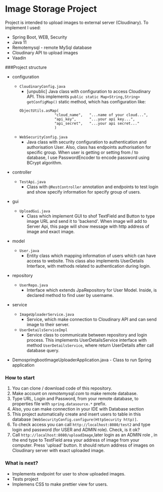 # Image Storage Project

Project is intended to upload images to external server (Cloudinary). To implement I used:
* Spring Boot, WEB, Security
* Java 11
* Remotemysql - remote MySql database
* Cloudinary API to upload images
* Vaadin

###Project structure

- configuration
    - ```CloudinaryConfig.java```
        - [unpublic] Java class with configuration to access Cloudinary API. This implements ```public static Map<String,String> getConfigMap()``` static method, which has configuration like: 
        ```
        ObjectUtils.asMap(
                        "cloud_name",   "...name of your cloud...",
                        "api_key",      "...your api key...",
                        "api_secret",   "...your api secret..."
                        )
        ```
    - ```WebSecurityConfig.java```
        - Java class with security configuration to authentication and authorisation User. Also, class has endpoints authorisation for specific group.
        When user is getting or setting from / to database, I use PasswordEncoder to encode password using BCrypt algorithm.
- controller
    - ```TestApi.java```
        - Class with ```@RestController``` annotation and endpoints to test login and show specify information for specify group of users.
- gui
    - ``UploadGui.java``
        - Class which implement GUI to shof TextField and Button to type image URL and send it to 'backend'. When image will add to Server Api, this page will show message with http address of image and exact image.
- model
    - ``User.java``
        - Entity class which mapping information of users which can have access to website. This class also implements UserDetails Interface, with methods related to authentication during login.
- repository
    - ``UserRepo.java``
        - Interface which extends JpaRepository for User Model. Inside, is declared method to find user by username.
- service
    - ``ImageUploaderService.java``
        - Service, which make connection to Cloudinary API and can send image to their server. 
    - ``UserDetailsServiceImpl``
        - Service class to communicate between repository and login process. This implements UserDetailsService interface with method ``UserDetailsService``, where return UserDetails after call database query.
            
- DemospringbootImageUploaderApplication.java - Class to run Spring application


### How to start

1. You can clone / download code of this repository. 
2. Make account on _remotemysql.com_ to make remote database. 
3. Type URL, Login and Password, from your remote database, to properties file with ``spring.datasource.*`` prefix.
4. Also, you can make connection in your IDE with Database section
5. This project automatically create and insert users to table in this database ```[WebSecurityConfig.configure(HttpSecurity http)]```.
6. To check access you can call ``http://localhost:8080/test2`` and type login and password (for USER and ADMIN role). Check, is it ok?
7. Call ``http://localhost:8080/uploadImage``,later login as an ADMIN role , in the end type to TextField area your address of image from your computer. Press 'upload' button. It should return address of images on Cloudinary server with exact uploaded image.

### What is next?

- Implements endpoint for user to show uploaded images.
- Tests project
- Implemens CSS to make prettier view for users.  
